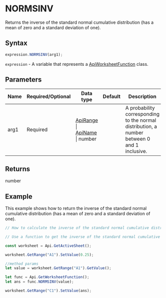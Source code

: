 # NORMSINV

Returns the inverse of the standard normal cumulative distribution (has a mean of zero and a standard deviation of one).

## Syntax

```javascript
expression.NORMSINV(arg1);
```

`expression` - A variable that represents a [ApiWorksheetFunction](../ApiWorksheetFunction.md) class.

## Parameters

| **Name** | **Required/Optional** | **Data type** | **Default** | **Description** |
| ------------- | ------------- | ------------- | ------------- | ------------- |
| arg1 | Required | [ApiRange](../../ApiRange/ApiRange.md) \| [ApiName](../../ApiName/ApiName.md) \| number |  | A probability corresponding to the normal distribution, a number between 0 and 1 inclusive. |

## Returns

number

## Example

This example shows how to return the inverse of the standard normal cumulative distribution (has a mean of zero and a standard deviation of one).

```javascript editor-xlsx
// How to calculate the inverse of the standard normal cumulative distribution.

// Use a function to get the inverse of the standard normal cumulative distribution.

const worksheet = Api.GetActiveSheet();

worksheet.GetRange("A1").SetValue(0.25);

//method params
let value = worksheet.GetRange("A1").GetValue();

let func = Api.GetWorksheetFunction();
let ans = func.NORMSINV(value);

worksheet.GetRange("C1").SetValue(ans);

```
